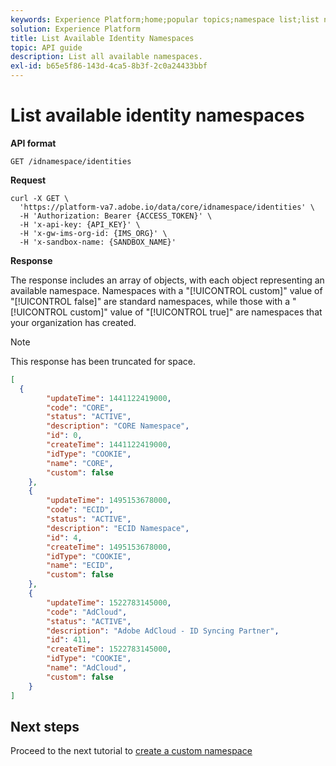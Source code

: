 ```yaml
---
keywords: Experience Platform;home;popular topics;namespace list;list namespace
solution: Experience Platform
title: List Available Identity Namespaces
topic: API guide
description: List all available namespaces.
exl-id: b65e5f86-143d-4ca5-8b3f-2c0a24433bbf
---
```

# List available identity namespaces

**API format**

```http
GET /idnamespace/identities
```

**Request**

```shell
curl -X GET \
  'https://platform-va7.adobe.io/data/core/idnamespace/identities' \
  -H 'Authorization: Bearer {ACCESS_TOKEN}' \
  -H 'x-api-key: {API_KEY}' \
  -H 'x-gw-ims-org-id: {IMS_ORG}' \
  -H 'x-sandbox-name: {SANDBOX_NAME}'
```

**Response**

The response includes an array of objects, with each object representing an available namespace. Namespaces with a "[!UICONTROL custom]" value of "[!UICONTROL false]" are standard namespaces, while those with a "[!UICONTROL custom]" value of "[!UICONTROL true]" are namespaces that your organization has created.

>[!NOTE]
>
>This response has been truncated for space.

```json
[
  {
        "updateTime": 1441122419000,
        "code": "CORE",
        "status": "ACTIVE",
        "description": "CORE Namespace",
        "id": 0,
        "createTime": 1441122419000,
        "idType": "COOKIE",
        "name": "CORE",
        "custom": false
    },
    {
        "updateTime": 1495153678000,
        "code": "ECID",
        "status": "ACTIVE",
        "description": "ECID Namespace",
        "id": 4,
        "createTime": 1495153678000,
        "idType": "COOKIE",
        "name": "ECID",
        "custom": false
    },
    {
        "updateTime": 1522783145000,
        "code": "AdCloud",
        "status": "ACTIVE",
        "description": "Adobe AdCloud - ID Syncing Partner",
        "id": 411,
        "createTime": 1522783145000,
        "idType": "COOKIE",
        "name": "AdCloud",
        "custom": false
    }
]
```

## Next steps

Proceed to the next tutorial to [create a custom namespace](./create-custom-namespace.md)
